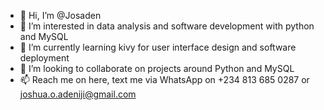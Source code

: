 - 👋 Hi, I’m @Josaden
- 👀 I’m interested in data analysis and software development with python and MySQL
- 🌱 I’m currently learning kivy for user interface design and software deployment
- 💞️ I’m looking to collaborate on projects around Python and MySQL
- 📫 Reach me on here, text me via WhatsApp on +234 813 685 0287 or joshua.o.adeniji@gmail.com

<!---
Josaden/Josaden is a ✨ special ✨ repository because its `README.md` (this file) appears on your GitHub profile.
You can click the Preview link to take a look at your changes.
--->
